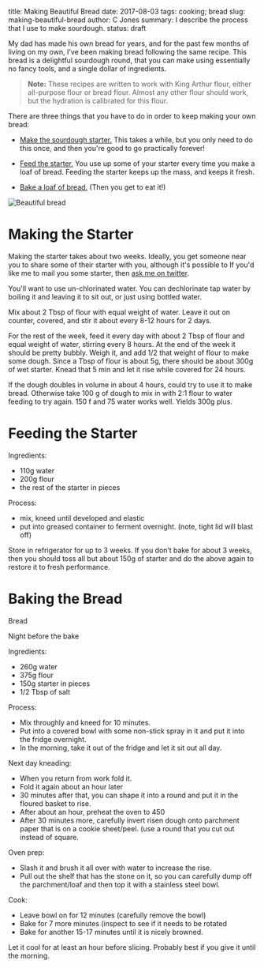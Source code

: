 title: Making Beautiful Bread
date: 2017-08-03
tags: cooking; bread
slug: making-beautiful-bread
author: C Jones
summary: I describe the process that I use to make sourdough.
status: draft

My dad has made his own bread for years, and for the past few months of living on my own, I've been making bread following the same recipe.
This bread is a delightful sourdough round, that you can make using essentially no fancy tools, and a single dollar of ingredients.

> **Note:** These recipes are written to work with King Arthur flour, either all-purpose flour or bread flour.
> Almost any other flour should work, but the hydration is calibrated for this flour.

There are three things that you have to do in order to keep making your own bread:

* [Make the sourdough starter.](#making-the-starter)
  This takes a while, but you only need to do this once, and then you're good to go practically forever!

* [Feed the starter.](#feeding-the-starter)
  You use up some of your starter every time you make a loaf of bread.
  Feeding the starter keeps up the mass, and keeps it fresh.

* [Bake a loaf of bread.](#baking-the-bread)
  (Then you get to eat it!)

![Beautiful bread](/images/2017-07-31-bread.jpg)

# Making the Starter

Making the starter takes about two weeks.
Ideally, you get someone near you to share some of their starter with you, although it's possible to
If you'd like me to mail you some starter, then [ask me on twitter][].

[ask me on twitter]: https://twitter.com/porglezomp

You'll want to use un-chlorinated water.
You can dechlorinate tap water by boiling it and leaving it to sit out, or just using bottled water.

<!-- * Start with equal weight of flour and water. -->
Mix about 2 Tbsp of flour with equal weight of water.
Leave it out on counter, covered, and stir it about every 8-12 hours for 2 days.

For the rest of the week, feed it every day with about 2 Tbsp of flour and equal weight of water, stirring every 8 hours.
At the end of the week it should be pretty bubbly.
Weigh it, and add 1/2 that weight of flour to make some dough.
Since a Tbsp of flour is about 5g, there should be about 300g of wet starter.
Knead that 5 min and let it rise while covered for 24 hours.

If the dough doubles in volume in about 4 hours, could try to use it to make bread.
Otherwise take 100 g of dough to mix in with 2:1 flour to water feeding to try again.
150 f and 75 water works well.
Yields 300g plus.

# Feeding the Starter

Ingredients:

* 110g water
* 200g flour
* the rest of the starter in pieces

Process:

* mix, kneed until developed and elastic
* put into greased container to ferment overnight.  (note, tight lid will blast off)

Store in refrigerator for up to 3 weeks. If you don’t bake for about 3 weeks, then you should toss all but about 150g of starter and do the above again to restore it to fresh performance.

# Baking the Bread

Bread

Night before the bake

Ingredients:

* 260g water
* 375g flour
* 150g starter in pieces
* 1/2 Tbsp of salt

Process:

* Mix throughly and kneed for 10 minutes.
* Put into a covered bowl with some non-stick spray in it and put it into the fridge overnight.
* In the morning, take it out of the fridge and let it sit out all day.

Next day kneading:

* When you return from work fold it.
* Fold it again about an hour later
* 30 minutes after that, you can shape it into a round and put it in the floured basket to rise.
* After about an hour, preheat the oven to 450
* After 30 minutes more, carefully invert risen dough onto parchment paper that is on a cookie sheet/peel. (use a round that you cut out instead of square.

Oven prep:

* Slash it and brush it all over with water to increase the rise.
* Pull out the shelf that has the stone on it, so you can carefully dump off the parchment/loaf and then top it with a stainless steel bowl.

Cook:

* Leave bowl on for 12 minutes (carefully remove the bowl)
* Bake for 7 more minutes (inspect to see if it needs to be rotated
* Bake for another 15-17 minutes until it is nicely browned.

Let it cool for at least an hour before slicing. Probably best if you give
it until the morning.
